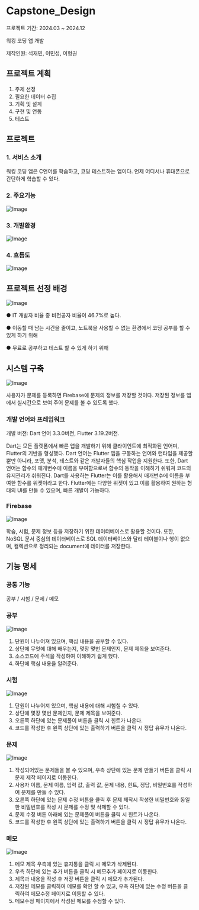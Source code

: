 # Capstone_Design
프로젝트 기간: 2024.03 ~ 2024.12

워킹 코딩 앱 개발

제작인원: 석재민, 이민성, 이형권

## 프로젝트 계획
1. 주제 선정
2. 필요한 데이터 수집
3. 기획 및 설계
4. 구현 및 연동
5. 테스트

## 프로젝트
### 1. 서비스 소개
워킹 코딩 앱은 C언어를 학습하고, 코딩 테스트하는 앱이다. 언제 어디서나 휴대폰으로 간단하게 학습할 수 있다.

### 2. 주요기능
![Image](https://github.com/user-attachments/assets/2c22df28-37fe-40f1-957b-7482814317fe)
### 3. 개발환경
![Image](https://github.com/user-attachments/assets/aa366075-5ed0-4347-a9cd-374ae05f7c5c)
### 4. 흐름도
![Image](https://github.com/user-attachments/assets/f03da337-a357-4625-afbd-0e5ad572bb83)

## 프로젝트 선정 배경
![Image](https://github.com/user-attachments/assets/3f0bef1c-3b77-44c1-a9c7-d150133bfcb4)

● IT 개발자 비율 중 비전공자 비율이 46.7%로 높다.

● 이동할 때 남는 시간을 줄이고, 노트북을 사용할 수 없는 환경에서 코딩 공부를 할 수 있게 하기 위해

● 무료로 공부하고 테스트 할 수 있게 하기 위해

## 시스템 구축
![Image](https://github.com/user-attachments/assets/5eef71ed-9587-4db9-b21b-0e0c5acca03a)

사용자가 문제를 등록하면 Firebase에 문제의 정보를 저장할 것이다. 저장된 정보를 앱에서 실시간으로 보여 주어 문제를 볼 수 있도록 했다.

### 개발 언어와 프레임워크
개발 버전: Dart 언어 3.3.0버전, Flutter 3.19.2버전.

Dart는 모든 플랫폼에서 빠른 앱을 개발하기 위해 클라이언트에 최적화된 언어며, Flutter의 기반을 형성했다. Dart 언어는 Flutter 앱을 구동하는 언어와 런타임을 제공할 뿐만 아니라, 포맷, 분석, 테스트와 같은 개발자들의 핵심 작업을 지원한다. 또한, Dart 언어는 함수의 매개변수에 이름을 부여함으로써 함수의 동작을 이해하기 쉬워져 코드의 유지관리가 쉬워진다. Dart를 사용하는 Flutter는 이를 활용해서 매개변수에 이름을 부여한 함수를 위젯이라고 한다. Flutter에는 다양한 위젯이 있고 이를 활용하여 원하는 형태의 UI를 만들 수 있으며, 빠른 개발이 가능하다.

### Firebase
![Image](https://github.com/user-attachments/assets/a60572ad-3fe3-4a11-94b6-2c01f40d906e)

학습, 시험, 문제 정보 등을 저장하기 위한 데이터베이스로 활용할 것이다. 또한, NoSQL 문서 중심의 데이터베이스로 SQL 데이터베이스와 달리 테이블이나 행이 없으며, 컬렉션으로 정리되는 document에 데이터를 저장한다.

## 기능 명세
### 공통 기능
공부 / 시험 / 문제 / 메모

### 공부
![Image](https://github.com/user-attachments/assets/bec7e5ad-9fac-441a-8eac-226d61ba83ce)
1. 단원이 나누어져 있으며, 핵심 내용을 공부할 수 있다.
2. 상단에 무엇에 대해 배우는지, 몇장 몇번 문제인지, 문제 제목을 보여준다.
3. 소스코드에 주석을 작성하여 이해하기 쉽게 했다.
4. 하단에 핵심 내용을 알려준다.

### 시험
![Image](https://github.com/user-attachments/assets/33d8a436-3445-423f-b2e4-40712f21b9e4)
1. 단원이 나누어져 있으며, 핵심 내용에 대해 시험칠 수 있다.
2. 상단에 몇장 몇번 문제인지, 문제 제목을 보여준다.
3. 오른쪽 하단에 있는 문제풀이 버튼을 클릭 시 힌트가 나온다.
4. 코드를 작성한 후 왼쪽 상단에 있는 출력하기 버튼을 클릭 시 정답 유무가 나온다.

### 문제
![Image](https://github.com/user-attachments/assets/202d4a9c-5613-4b53-a6c7-5124c324e7fa)
1. 작성되어있는 문제들을 볼 수 있으며, 우측 상단에 있는 문제 만들기 버튼을 클릭 시 문제 제작 페이지로 이동한다.
2. 사용자 이름, 문제 이름, 입력 값, 출력 값, 문제 내용, 힌트, 정답, 비밀번호를 작성하여 문제를 만들 수 있다.
3. 오른쪽 하단에 있는 문제 수정 버튼을 클릭 후 문제 제작시 작성한 비밀번호와 동일한 비밀번호를 작성 시 문제를 수정 및 삭제할 수 있다.
4. 문제 수정 버튼 아래에 있는 문제풀이 버튼을 클릭 시 힌트가 나온다.
5. 코드를 작성한 후 왼쪽 상단에 있는 출력하기 버튼을 클릭 시 정답 유무가 나온다.

### 메모
![Image](https://github.com/user-attachments/assets/25581a81-f64a-4393-82ed-472a0e5e0c10)
1. 메모 제목 우측에 있는 휴지통을 클릭 시 메모가 삭제된다.
2. 우측 하단에 있는 추가 버튼을 클릭 시 메모추가 페이지로 이동한다.
3. 제목과 내용을 작성 후 저장 버튼을 클릭 시 메모가 추가된다.
4. 저장된 메모를 클릭하여 메모를 확인 할 수 있고, 우측 하단에 있는 수정 버튼을 클릭하여 메모수정 페이지로 이동할 수 있다.
5. 메모수정 페이지에서 작성된 메모를 수정할 수 있다.
